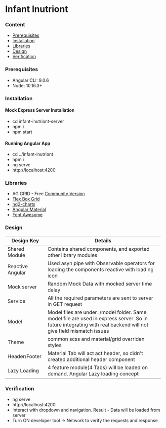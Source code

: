 # Infant Inutriont
### Content
- [Prerequisites](#prerequisites)
- [Installation](#installation)
- [Libraries](#libraries)
- [Design](#design)
- [Verification](#verification)


### Prerequisites
- Angular CLI: 9.0.6
- Node: 10.16.3+

### Installation
#### Mock Express Server Installation
- cd infant-inutriont-server
- npm i
- npm start
#### Running Angular App
- cd ../infant-inutriont
- npm i
- ng serve
- http://localhost:4200

### Libraries
- AG GRID - Free [Community Version](https://www.ag-grid.com/license-pricing.php)
- [Flex Box Grid](http://flexboxgrid.com/)
- [ng2-charts](https://valor-software.com/ng2-charts/)
- [Angular Material](https://material.angular.io/)
- [Font Awesome](https://fontawesome.com/)

### Design
| Design Key | Details |
| --- | --- |
| Shared Module | Contains shared components, and exported other library modules |
| Reactive Angular | Used asyn pipe with Observable operators for loading the components reactive with loading icon |
| Mock server | Random Mock Data with mocked server time delay | 
| Service | All the required parameters are sent to server in GET request |
| Model | Model files are under ./model folder. Same model file are used in express server. So in future integrating with real backend will not give field mismatch issues |
| Theme | common scss and material/grid overriden styles |
| Header/Footer | Material Tab will act act header, so didn't created additional header component |
| Lazy Loading | 4 feature module(4 Tabs) will be loaded on demand. Angular Lazy loading concept |

### Verification
- ng serve
- http://localhost:4200
- Interact with dropdown and navigation. Result - Data will be loaded from server
- Turn ON developer tool -> Network to verify the requests and response  